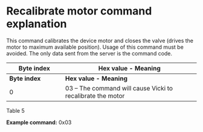 # Recalibrate motor command explanation

This command calibrates the device motor and closes the valve (drives the motor to maximum available position). Usage of this command must be avoided. The only data sent from the server is the command code.

<table data-header-hidden><thead><tr><th width="132">Byte index</th><th>Hex value - Meaning</th></tr></thead><tbody><tr><td><strong>Byte index</strong></td><td><strong>Hex value - Meaning</strong></td></tr><tr><td>0</td><td>03 – The command will cause Vicki to recalibrate the motor</td></tr></tbody></table>

Table 5

**Example command:** 0x03
